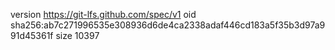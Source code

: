 version https://git-lfs.github.com/spec/v1
oid sha256:ab7c271996535e308936d6de4ca2338adaf446cd183a5f35b3d97a991d45361f
size 10397
